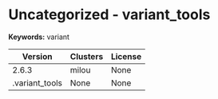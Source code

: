 # Uncategorized - variant_tools



**Keywords:** variant



| Version | Clusters | License |
| ------- | -------- | ------- |
| 2.6.3 | milou | None |
| .variant_tools | None | None |
